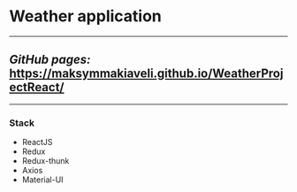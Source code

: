 # Weather application
___
## *GitHub pages:*  https://maksymmakiaveli.github.io/WeatherProjectReact/
___

###  Stack
   * ReactJS
   * Redux
   * Redux-thunk
   * Axios
   * Material-UI
